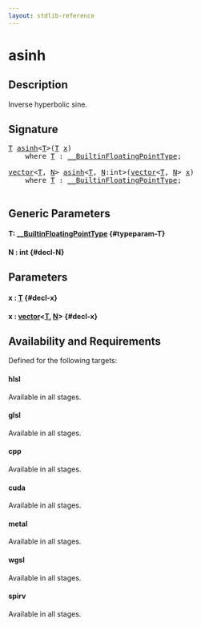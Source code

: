 ```yaml
---
layout: stdlib-reference
---
```


# asinh

## Description

Inverse hyperbolic sine.




## Signature 

<pre>
<a href="/stdlib-reference/global-decls/asinh#typeparam-T" class="code_type">T</a> <a href="/stdlib-reference/global-decls/asinh">asinh</a>&lt;<a href="/stdlib-reference/global-decls/asinh#typeparam-T" class="code_type">T</a>&gt;(<a href="/stdlib-reference/global-decls/asinh#typeparam-T" class="code_type">T</a> <a href="/stdlib-reference/global-decls/asinh#decl-x" class="code_param">x</a>)
    <span class='code_keyword'>where</span> <a href="/stdlib-reference/global-decls/asinh#typeparam-T" class="code_type">T</a> : <a href="/stdlib-reference/interfaces/builtinfloatingpointtype-0129hm/index" class="code_type">__BuiltinFloatingPointType</a>;

<a href="/stdlib-reference/types/vector/index" class="code_type">vector</a>&lt;<a href="/stdlib-reference/global-decls/asinh#typeparam-T" class="code_type">T</a>, <a href="/stdlib-reference/global-decls/asinh#decl-N" class="code_var">N</a>&gt; <a href="/stdlib-reference/global-decls/asinh">asinh</a>&lt;<a href="/stdlib-reference/global-decls/asinh#typeparam-T" class="code_type">T</a>, <a href="/stdlib-reference/global-decls/asinh#decl-N" class="code_var">N</a>:<span class="code_keyword">int</span>&gt;(<a href="/stdlib-reference/types/vector/index" class="code_type">vector</a>&lt;<a href="/stdlib-reference/global-decls/asinh#typeparam-T" class="code_type">T</a>, <a href="/stdlib-reference/global-decls/asinh#decl-N" class="code_var">N</a>&gt; <a href="/stdlib-reference/global-decls/asinh#decl-x" class="code_param">x</a>)
    <span class='code_keyword'>where</span> <a href="/stdlib-reference/global-decls/asinh#typeparam-T" class="code_type">T</a> : <a href="/stdlib-reference/interfaces/builtinfloatingpointtype-0129hm/index" class="code_type">__BuiltinFloatingPointType</a>;

</pre>

## Generic Parameters

#### T: [\_\_BuiltinFloatingPointType](/stdlib-reference/interfaces/builtinfloatingpointtype-0129hm/index) {#typeparam-T}
#### N  : int {#decl-N}

## Parameters

#### x  : [T](/stdlib-reference/global-decls/asinh#typeparam-T) {#decl-x}
#### x  : [vector](/stdlib-reference/types/vector/index)\<[T](/stdlib-reference/types/vector/index#typeparam-T), [N](/stdlib-reference/types/vector/index#decl-N)\> {#decl-x}

## Availability and Requirements

Defined for the following targets:

#### hlsl
Available in all stages.

#### glsl
Available in all stages.

#### cpp
Available in all stages.

#### cuda
Available in all stages.

#### metal
Available in all stages.

#### wgsl
Available in all stages.

#### spirv
Available in all stages.



